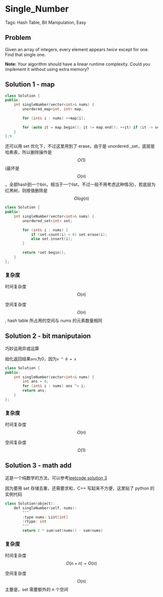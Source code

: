 # Single_Number

Tags: Hash Table, Bit Manipulation, Easy

## Problem

Given an array of integers, every element appears *twice* except for one. Find that single one.

**Note:**
Your algorithm should have a linear runtime complexity. Could you implement it without using extra memory?

## Solution 1 - map



```cpp
class Solution {
public:
    int singleNumber(vector<int>& nums) {
        unordered_map<int, int> map;
        
        for (int& i : nums) ++map[i];
        
        for (auto it = map.begin(); it != map.end(); ++it) if (it -> second == 1) return it -> first;
    }
};9
```

还可以用 set 优化下，不过这里用到了 erase，由于是 unordered _set，底层是哈希表，所以删除操作是  $$O(1)$$(最坏是$$O(n)$$，全部hash到一个bin，相当于一个list，不过一般不用考虑这种情况)，若底层为红黑树，则按值删除是 $$Olog(n)$$

```cpp
class Solution {
public:
    int singleNumber(vector<int>& nums) {
        unordered_set<int> set;
        
        for (int& i : nums) {
            if (set.count(i) > 0) set.erase(i);
            else set.insert(i);
        }
        
        return *set.begin();
    }
};
```

### 复杂度

时间复杂度 $$O(n)$$

空间复杂度 $$O(n)$$ , hash table 所占用的空间与 nums 的元素数量相同

## Solution 2 - bit maniputaion

巧妙运用异或运算

始化返回结果`ans`为0，因为`x ^ 0 = x`

```cpp
class Solution {
public:
    int singleNumber(vector<int>& nums) {
        int ans = 0;
        for (int& i : nums) ans ^= i;
        return ans;
    }
};
```

### 复杂度

时间复杂度 $$O(n)$$

空间复杂度 $$O(1)$$

## Solution 3 - math add

这是一个纯数学的方法，可以参考[leetcode solution 3](https://leetcode.com/problems/single-number/solution/) 

因为要用 set 存储去重，还需要求和，C++ 写起来不方便，这里贴了 python 的实例代码

```cpp
class Solution(object):
    def singleNumber(self, nums):
        """
        :type nums: List[int]
        :rtype: int
        """
        return 2 * sum(set(nums)) - sum(nums)
```

### 复杂度

时间复杂度 $$O(n+n)=O(n)$$

空间复杂度 $$O(n)$$ 主要是，set 需要额外的 n 个空间